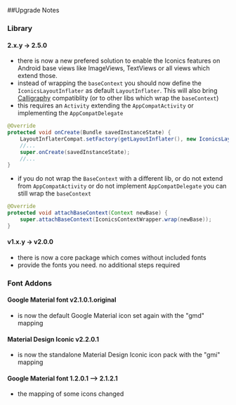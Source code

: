 ##Upgrade Notes

### Library
#### 2.x.y -> 2.5.0
* there is now a new prefered solution to enable the Iconics features on Android base views like ImageViews, TextViews or all views which extend those.
 * instead of wrapping the `baseContext` you should now define the `IconicsLayoutInflater` as default `LayoutInflater`. This will also bring [Calligraphy](https://github.com/chrisjenx/Calligraphy) compatiblity (or to other libs which wrap the `baseContext`)
 * this requires an `Activity` extending the `AppCompatActivity` or implementing the `AppCompatDelegate`

```java
@Override
protected void onCreate(Bundle savedInstanceState) {
    LayoutInflaterCompat.setFactory(getLayoutInflater(), new IconicsLayoutInflater(getDelegate()));
    //...
    super.onCreate(savedInstanceState);
    //...
}
```

* if you do not wrap the `BaseContext` with a different lib, or do not extend from `AppCompatActivity` or do not implement `AppCompatDelegate` you can still wrap the `baseContext`

```java
@Override
protected void attachBaseContext(Context newBase) {
    super.attachBaseContext(IconicsContextWrapper.wrap(newBase));
}
```


#### v1.x.y -> v2.0.0
* there is now a core package which comes without included fonts
* provide the fonts you need. no additional steps required

### Font Addons
#### Google Material font v2.1.0.1.original
* is now the default Google Material icon set again with the "gmd" mapping
#### Material Design Iconic v2.2.0.1
* is now the standalone Material Design Iconic icon pack with the "gmi" mapping

#### Google Material font 1.2.0.1 --> 2.1.2.1
* the mapping of some icons changed
